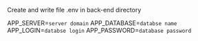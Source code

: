 Create and write file .env in back-end directory

APP_SERVER=`server domain`
APP_DATABASE=`databse name`
APP_LOGIN=`databse login`
APP_PASSWORD=`database password`
